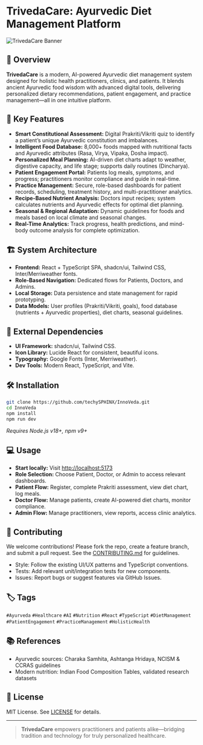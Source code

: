 # TrivedaCare: Ayurvedic Diet Management Platform

![TrivedaCare Banner](https://res.cloudinary.com/dur0hveo4/image/upload/v1758927235/Screenshot_2025-09-27_042210_jy8o5p.png)

## 🚀 Overview

**TrivedaCare** is a modern, AI-powered Ayurvedic diet management system designed for holistic health practitioners, clinics, and patients. It blends ancient Ayurvedic food wisdom with advanced digital tools, delivering personalized dietary recommendations, patient engagement, and practice management—all in one intuitive platform.

## 🌿 Key Features

- **Smart Constitutional Assessment:** Digital Prakriti/Vikriti quiz to identify a patient’s unique Ayurvedic constitution and imbalances.
- **Intelligent Food Database:** 8,000+ foods mapped with nutritional facts and Ayurvedic attributes (Rasa, Virya, Vipaka, Dosha impact).
- **Personalized Meal Planning:** AI-driven diet charts adapt to weather, digestive capacity, and life stage; supports daily routines (Dincharya).
- **Patient Engagement Portal:** Patients log meals, symptoms, and progress; practitioners monitor compliance and guide in real-time.
- **Practice Management:** Secure, role-based dashboards for patient records, scheduling, treatment history, and multi-practitioner analytics.
- **Recipe-Based Nutrient Analysis:** Doctors input recipes; system calculates nutrients and Ayurvedic effects for optimal diet planning.
- **Seasonal & Regional Adaptation:** Dynamic guidelines for foods and meals based on local climate and seasonal changes.
- **Real-Time Analytics:** Track progress, health predictions, and mind-body outcome analysis for complete optimization.

## 🏗️ System Architecture

- **Frontend:** React + TypeScript SPA, shadcn/ui, Tailwind CSS, Inter/Merriweather fonts.
- **Role-Based Navigation:** Dedicated flows for Patients, Doctors, and Admins.
- **Local Storage:** Data persistence and state management for rapid prototyping.
- **Data Models:** User profiles (Prakriti/Vikriti, goals), food database (nutrients + Ayurvedic properties), diet charts, seasonal guidelines.

## 🧩 External Dependencies

- **UI Framework:** shadcn/ui, Tailwind CSS.
- **Icon Library:** Lucide React for consistent, beautiful icons.
- **Typography:** Google Fonts (Inter, Merriweather).
- **Dev Tools:** Modern React, TypeScript, and Vite.

## 🛠️ Installation

```bash
git clone https://github.com/techySPHINX/InnoVeda.git
cd InnoVeda
npm install
npm run dev
```
_Requires Node.js v18+, npm v9+_

## 💻 Usage

- **Start locally:** Visit [http://localhost:5173](http://localhost:5173)
- **Role Selection:** Choose Patient, Doctor, or Admin to access relevant dashboards.
- **Patient Flow:** Register, complete Prakriti assessment, view diet chart, log meals.
- **Doctor Flow:** Manage patients, create AI-powered diet charts, monitor compliance.
- **Admin Flow:** Manage practitioners, view reports, access clinic analytics.

## 🤝 Contributing

We welcome contributions! Please fork the repo, create a feature branch, and submit a pull request. See the [CONTRIBUTING.md](CONTRIBUTING.md) for guidelines.

- Style: Follow the existing UI/UX patterns and TypeScript conventions.
- Tests: Add relevant unit/integration tests for new components.
- Issues: Report bugs or suggest features via GitHub Issues.

## 🏷️ Tags

`#Ayurveda` `#Healthcare` `#AI` `#Nutrition` `#React` `#TypeScript` `#DietManagement` `#PatientEngagement` `#PracticeManagement` `#HolisticHealth`

## 📚 References

- Ayurvedic sources: Charaka Samhita, Ashtanga Hridaya, NCISM & CCRAS guidelines
- Modern nutrition: Indian Food Composition Tables, validated research datasets

## 📄 License

MIT License. See [LICENSE](LICENSE) for details.

---

> **TrivedaCare** empowers practitioners and patients alike—bridging tradition and technology for truly personalized healthcare.
